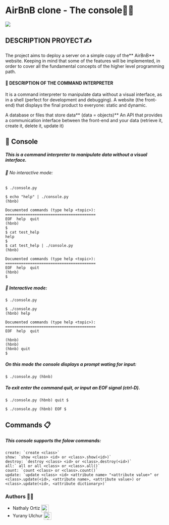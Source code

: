 # **AirBnB clone - The console**👩‍💻

<img align="center" src="https://s3.eu-west-3.amazonaws.com/hbtn.intranet/uploads/medias/2018/6/65f4a1dd9c51265f49d0.png?X-Amz-Algorithm=AWS4-HMAC-SHA256&X-Amz-Credential=AKIA4MYA5JM5DUTZGMZG%2F20230303%2Feu-west-3%2Fs3%2Faws4_request&X-Amz-Date=20230303T202321Z&X-Amz-Expires=86400&X-Amz-SignedHeaders=host&X-Amz-Signature=8867515963b2ee58b82bcd269e30208d6575528c87689f855166498b900b6f3c" /></a>

## 	DESCRIPTION PROYECT✍
 The project aims to deploy a server on a simple copy of the** AirBnB** website. Keeping in mind that some of the features will be implemented, in order to cover all the fundamental concepts of the higher level programming path.

#### 📍 DESCRIPTION OF THE COMMAND INTERPRETER
It is a command interpreter to manipulate data without a visual interface, as in a shell (perfect for development and debugging).
A website (the front-end) that displays the final product to everyone: static and dynamic.

A database or files that store data** (data = objects)**
An API that provides a communication interface between the front-end and your data (retrieve it, create it, delete it, update it)

## 📍 Console 
##### This is a command interpreter to manipulate data without a visual interface.

###### 📍 No interactive mode:
`$ ./console.py`

	$ echo "help" | ./console.py
	(hbnb)

	Documented commands (type help <topic>):
	========================================
	EOF  help  quit
	(hbnb) 
	$
	$ cat test_help
	help
	$
	$ cat test_help | ./console.py
	(hbnb)

	Documented commands (type help <topic>):
	========================================
	EOF  help  quit
	(hbnb) 
	$

##### 📍 Interactive mode:
`$ ./console.py`

	$ ./console.py
	(hbnb) help

	Documented commands (type help <topic>):
	========================================
	EOF  help  quit

	(hbnb) 
	(hbnb) 
	(hbnb) quit
	$

##### On this mode the console displays a prompt wating for input:

`$ ./console.py
(hbnb) `

##### To exit enter the command quit, or input an EOF signal (ctrl-D).

`$ ./console.py
(hbnb) quit
$`

`$ ./console.py
(hbnb) EOF
$`

## Commands 📋
##### This console supports the folow commands:

	create: `create <class>`
	show: `show <class> <id> or <class>.show(<id>)`
	destroy: `destroy <class> <id> or <class>.destroy(<id>)`
	all:` all or all <class> or <class>.all()`
	count: `count <class> or <class>.count()`
	update: `update <class> <id> <attribute name> "<attribute value>" or <class>.update(<id>, <attribute name>, <attribute value>) or <class>.update(<id>, <attribute dictionary>)`

### Authors 👭🏻
* Nathaly Ortiz <a href="https://github.com/Natha0b" rel="nofollow"><img align="center" alt="github" src="https://www.vectorlogo.zone/logos/github/github-tile.svg" height="24" /></a>
* Yurany Ulchur <a href="https://github.com/YuranyUlchur" rel="nofollow"><img align="center" alt="github" src="https://www.vectorlogo.zone/logos/github/github-tile.svg" height="24" /></a>
